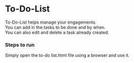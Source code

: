 # To-Do-List

To-Do-List helps manage your engagements. \
You can add in the tasks to be done and by when. \
You can also edit and delete a task already created.

### Steps to run

Simply open the to-do list.html file using a browser and use it.
